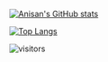 [![Anisan's GitHub stats](https://github-readme-stats.vercel.app/api?username=Anisan)](https://github.com/anuraghazra/github-readme-stats)

[![Top Langs](https://github-readme-stats.vercel.app/api/top-langs/?username=Anisan?layout=compact)](https://github.com/anuraghazra/github-readme-stats)

![visitors](https://visitor-badge-reloaded.herokuapp.com/badge?page_id=Anisan)
